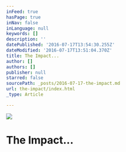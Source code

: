 ```yaml
---
inFeed: true
hasPage: true
inNav: false
inLanguage: null
keywords: []
description: ''
datePublished: '2016-07-17T13:54:30.255Z'
dateModified: '2016-07-17T13:51:04.370Z'
title: The Impact...
author: []
authors: []
publisher: null
starred: false
sourcePath: _posts/2016-07-17-the-impact.md
url: the-impact/index.html
_type: Article

---
```

![](https://the-grid-user-content.s3-us-west-2.amazonaws.com/dd40b3bb-fe48-404a-88d5-d386454a82e6.jpg)

# The Impact...